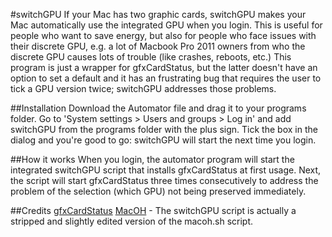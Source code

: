 #switchGPU
If your Mac has two graphic cards, switchGPU makes your Mac automatically use the integrated GPU when you login. This is useful for people who want to save energy, but also for people who face issues with their discrete GPU, e.g. a lot of Macbook Pro 2011 owners from who the discrete GPU causes lots of trouble (like crashes, reboots, etc.)
This program is just a wrapper for gfxCardStatus, but the latter doesn't have an option to set a default and it has an frustrating bug that requires the user to tick a GPU version twice; switchGPU addresses those problems.

##Installation
Download the Automator file and drag it to your programs folder. Go to 'System settings > Users and groups > Log in' and add switchGPU from the programs folder with the plus sign. Tick the box in the dialog and you're good to go: switchGPU will start the next time you login.

##How it works
When you login, the automator program will start the integrated switchGPU script that installs gfxCardStatus at first usage. Next, the script will start gfxCardStatus three times consecutively to address the problem of the selection (which GPU) not being preserved immediately.

##Credits
[gfxCardStatus][1]
[MacOH][2] - The switchGPU script is actually a stripped and slightly edited version of the macoh.sh script.


  [1]: http://gfx.io/
  [2]: https://github.com/qnxor/macoh